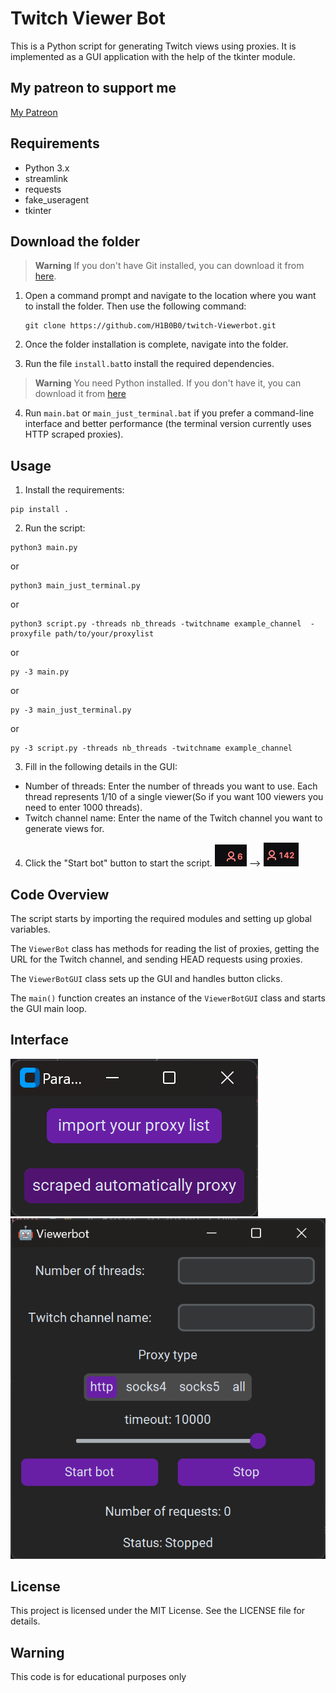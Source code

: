 # Twitch Viewer Bot

This is a Python script for generating Twitch views using proxies. It is implemented as a GUI application with the help of the tkinter module.

## My patreon to support me

[My Patreon](https://www.patreon.com/HIBO)

## Requirements

* Python 3.x
* streamlink
* requests
* fake_useragent
* tkinter

## Download the folder

> **Warning**
> If you don't have Git installed, you can download it from [here](https://git-scm.com/download/win).

1. Open a command prompt and navigate to the location where you want to install the folder. Then use the following command:
   ```shell 
   git clone https://github.com/H1B0B0/twitch-Viewerbot.git
    ```
2. Once the folder installation is complete, navigate into the folder.

3. Run the file ``install.bat``to install the required dependencies. 

> **Warning**
> You need Python installed. If you don't have it, you can download it from [here](https://www.python.org/downloads/)

4. Run ``main.bat`` or ``main_just_terminal.bat`` if you prefer a command-line interface and better performance (the terminal version currently uses HTTP scraped proxies).

## Usage

1. Install the requirements:

```shell
pip install .
```

2. Run the script:

```shell
python3 main.py 
```
or 
```shell
python3 main_just_terminal.py
```
or 
```shell
python3 script.py -threads nb_threads -twitchname example_channel  -proxyfile path/to/your/proxylist
```
or
```shell
py -3 main.py 
```
or 
```shell
py -3 main_just_terminal.py
```
or 
```shell
py -3 script.py -threads nb_threads -twitchname example_channel
```
3. Fill in the following details in the GUI:

* Number of threads: Enter the number of threads you want to use. Each thread represents 1/10 of a single viewer(So if you want 100 viewers you need to enter 1000 threads).
* Twitch channel name: Enter the name of the Twitch channel you want to generate views for.

4. Click the "Start bot" button to start the script.
![](images/6.jpeg) --> ![](images/142.jpeg)

## Code Overview

The script starts by importing the required modules and setting up global variables.

The `ViewerBot` class has methods for reading the list of proxies, getting the URL for the Twitch channel, and sending HEAD requests using proxies.

The `ViewerBotGUI` class sets up the GUI and handles button clicks.

The `main()` function creates an instance of the `ViewerBotGUI` class and starts the GUI main loop.

## Interface
![](images/selectproxy.PNG) ![](images/interface.PNG)
## License

This project is licensed under the MIT License. See the LICENSE file for details.

## Warning 

This code is for educational purposes only
